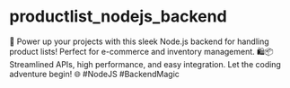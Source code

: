 # productlist_nodejs_backend
🚀 Power up your projects with this sleek Node.js backend for handling product lists! Perfect for e-commerce and inventory management. 🛍️📦 Streamlined APIs, high performance, and easy integration. Let the coding adventure begin! 🌐 #NodeJS #BackendMagic
